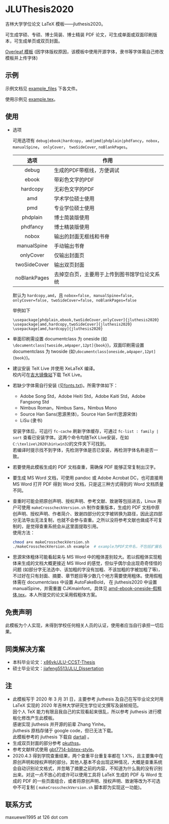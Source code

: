 # JLUThesis2020

吉林大学学位论文 LaTeX 模板——jluthesis2020。

可生成学硕、专硕、博士简装、博士精装 PDF 论文，可生成单面或双面印刷版本，可生成单页或双页封面。

[Overleaf 模板](https://www.overleaf.com/latex/templates/jlu-thesis-2020/rdnmpjmrtqvc) (因字体版权原因，该模板中使用开源字体，隶书等字体需自己修改模板并上传字体)



## 示例

示例文档见 [example_files](example_files) 下各文件。

使用示例见 [example.tex](example.tex)。

## 使用

- 选项

	可用选项有 `debug|ebook|hardcopy`，`amd|pmd|phdplain|phdfancy`，`nobox`， `manualSpine`， `onlyCover`， `twoSideCover`,  `noBlankPages`。

	|选项|作用|
  |:---:|---|
  |debug| 生成的PDF带框线，方便调试|
  |ebook| 带彩色文字的PDF|
  |hardcopy| 无彩色文字的PDF|
  |amd| 学术学位硕士使用|
  |pmd |专业学位硕士使用|
  |phdplain| 博士简装版使用|
  |phdfancy |博士精装版使用|
  |nobox | 输出的封面无框线和书脊|
  |manualSpine |手动输出书脊|
  |onlyCover | 仅输出封面页|
  |twoSideCover | 输出双页封面|
  |noBlankPages  | 去掉空白页，主要用于上传到图书馆学位论文系统|
	
	默认为 `hardcopy,amd`，且 `nobox=false, manualSpine=false, onlyCover=false, twoSideCover=false, noBlankPages=false`

	举例如下
	```
	\usepackage[phdplain,ebook,twoSideCover,onlyCover]{jluthesis2020}
	\usepackage[amd,hardcopy,twoSideCover]{jluthesis2020}
	\usepackage[amd,hardcopy]{jluthesis2020}
	```

- 单面印刷需设置 documentclass 为 oneside (如`\documentclass[twoside,a4paper,12pt]{book}`)，双面印刷需设置 documentclass 为 twoside (如`\documentclass[oneside,a4paper,12pt]{book}`)。
- 建议安装 TeX Live 并使用 XeLaTeX 编译。<br/>
  校内可在[吉大镜像站](http://mirrors.jlu.edu.cn/CTAN/systems/texlive/tlnet/install-tl.zip)下载 TeX Live。
- 若缺少字体需自行安装 (见[fonts.txt](fonts.txt))。所需字体如下：
	- Adobe Song Std，Adobe Heiti Std，Adobe Kaiti Std，Adobe Fangsong Std
	- Nimbus Roman，Nimbus Sans，Nimbus Mono
	- Source Han Sans(思源黑体)，Source Han Serif(思源宋体)
	- LiSu (隶书)

	安装字体后，可运行 `fc-cache` 刷新字体缓存，可通过 ` fc-list : family | sort ` 查看已安装字体。这两个命令均随TeX Live安装，在如`C:\texlive\2020\bin\win32`的文件夹下可找到。<br/> 
    若编译时提示找不到字体，先检测字体是否已安装，再检测字体名称是否一致。
- 若要使用此模板生成的 PDF 文档查重，需确保 PDF 能够正常复制出汉字。

- 要生成 MS Word 文档，可使用 pandoc 或 Adobe Acrobat DC，也可直接用 MS Word 打开 PDF 得到 Word 文档，只是这三种方式得到的 Word 文档质量不同。

- 查重时可能会把原创声明、授权声明、参考文献、致谢等包括进去，Linux 用户可使用 `makeCrosscheckVersion.sh` 制作查重版本，生成的 PDF 文档中原创声明、授权声明、作者简介、致谢四部分的文字被转换为路径，因此这四部分无法导出无法复制，也就不会参与查重。之所以没将参考文献也做成不可复制的，是觉得查重系统会从这里面提取引用。<br/>
使用方法：
	```bash
	chmod a+x makeCrosscheckVersion.sh
	./makeCrosscheckVersion.sh example  # example为PDF文件名，不包括扩展名
	```
- 思源宋体粗体可能看起来与 MS Word 中的粗体差别较大。若以假粗体实现粗体来生成的文档大概更接近 MS Word 的感觉，但似乎偶尔会出现奇奇怪怪的问题 (如部分字无法选中、该加粗的字没有加粗、不该加粗的字被加粗了等)，不过好在只有封面、摘要、章节题目等少数几个地方需要使用粗体。使用假粗体需在 documentclass 中设置 AutoFakeBold， 在 jluthesis2020 中设置 manualSpine，并需重置 CJKmainfont，具体见 [amd-ebook-oneside-假粗体.tex](example_files/amd-ebook-oneside-假粗体.tex)。本人所提交的论文采用假粗体方案。

## 免责声明

此模板为个人实现，未得到学校任何相关人员的认证，使用者应当自行承担一切后果。

## 同类解决方案

- 本科毕业论文：[x86vk/JLU-CCST-Thesis](https://github.com/x86vk/JLU-CCST-Thesis)
- 硕士毕业论文：[jiafeng5513/JLU_Dissertation](https://github.com/jiafeng5513/JLU_Dissertation)

## 注

- 此模板写于 2020 年 3 月 31 日，主要参考 jluthesis 及自己在写毕业论文时用 LaTeX 实现的 2020 年吉林大学研究生学位论文撰写及装帧规范。<br/>
  因个人 TeX 能力有限且我自己的实现看起来很乱，所以参考 jluthesis 进行模板化修改产生此模板。<br/>
  感谢实现 jluthesis 并开源的前辈 Zhang Yinhe。<br/>
  jluthesis 原档存储于 google code，但已无法下载。<br/>
  此模板参考的 jluthesis 下载自 [dartall](https://github.com/dartall/jluthesis) 。<br/>
- 生成双页封面的部分参考 [pkuthss](https://gitea.com/CasperVector/pkuthss/src/branch/master/doc/example/spine.tex)。
- 参考文献样式使用 [gbt7714-bibtex-style](https://github.com/CTeX-org/gbt7714-bibtex-style)。
- 2020.4.3 得到学院查重结果，两个查重平台重复率都在 1.X%，且主要集中在原创声明和授权声明的部分。其他人基本不会出现这种情况，大概是查重系统会自动识别论文格式，并忽略了摘要之前的内容，不知道为什么我的没有识别出来。对这一点不放心的或许可以使用工具将 LaTeX 生成的 PDF 与 Word 生成的 PDF 的一些页面组合，或者将原创声明、授权声明、致谢等改为不可选中不可复制 ( `makeCrosscheckVersion.sh` 脚本即为实现这一功能)。


## 联系方式

maxuewei1995 at 126 dot com

